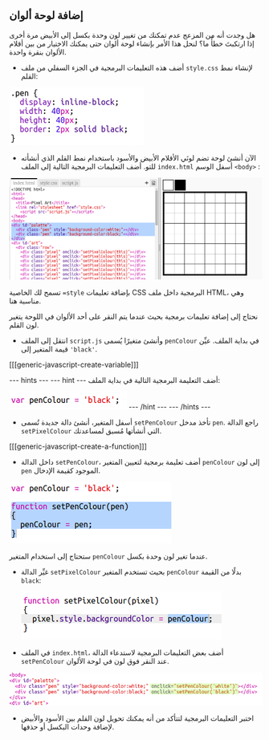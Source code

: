 ## إضافة لوحة ألوان

هل وجدت أنه من المزعج عدم تمكنك من تغيير لون وحدة بكسل إلى الأبيض مرة أخرى إذا ارتكبتَ خطأً ما؟ لنحل هذا الأمر بإنشاء لوحة ألوان حتى يمكنك الاختيار من بين أقلام الألوان بنقرة واحدة.

+ أضف هذه التعليمات البرمجية في الجزء السفلي من ملف `style.css` لإنشاء نمط القلم:

![لقطة شاشة](images/pixel-art-pen.png)

+ الآن أنشئ لوحة تضم لونَي الأقلام الأبيض والأسود باستخدام نمط القلم الذي أنشأته للتو. أضف التعليمات البرمجية التالية إلى الملف `index.html` أسفل الوسم `<body>` :

![لقطة شاشة](images/pixel-art-palette.png)

تسمح لك الخاصية `=style` بإضافة تعليمات CSS البرمجية داخل ملف HTML، وهي مناسبة هنا.

نحتاج إلى إضافة تعليمات برمجية بحيث عندما يتم النقر على أحد الألوان في اللوحة يتغير لون القلم.

+ انتقل إلى الملف `script.js` وأنشئ متغيرًا يُسمى `penColour` في بداية الملف. عيِّن قيمة المتغير إلى `'black'`.

[[[generic-javascript-create-variable]]]

\--- hints \--- \--- hint \--- أضف التعليمة البرمجية التالية في بداية الملف:

![لقطة الشاشة](images/pixel-art-pencolour.png) \--- /hint \--- \--- /hints \---

+ أسفل المتغير، أنشئ دالة جديدة تُسمى `setPenColour` تأخذ مدخل `pen`. راجع الدالة `setPixelColour` التي أنشأتها مُسبق لمساعدتك.

[[[generic-javascript-create-a-function]]]

+ داخل الدالة `setPenColour`، أضف تعليمة برمجية لتعيين المتغير `penColour` إلى لون `pen` الموجود كقيمة الإدخال.

![لقطة الشاشة](images/pixel-art-set-pen.png)

ستحتاج إلى استخدام المتغير `penColour` عندما تغير لون وحدة بكسل.

+ غيِّر الدالة `setPixelColour` بحيث تستخدم المتغير `penColour` بدلًا من القيمة `black`:
    
    ![لقطة الشاشة](images/pixel-art-use-pen.png)

+ في الملف `index.html`، أضف بعض التعليمات البرمجية لاستدعاء الدالة `setPenColour` عند النقر فوق لون في لوحة الألوان.

![لقطة الشاشة](images/pixel-art-palette-onclick.png)

+ اختبر التعليمات البرمجية لتتأكد من أنه يمكنك تحويل لون القلم بين الأسود والأبيض لإضافة وحدات البكسل أو حذفها.